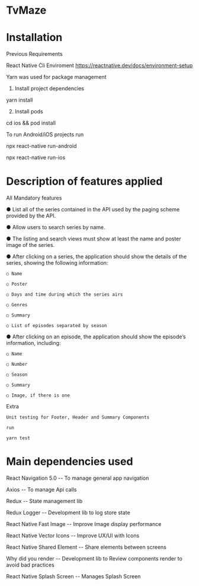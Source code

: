 # TvMaze

# Installation

Previous Requirements

React Native Cli Enviroment
https://reactnative.dev/docs/environment-setup

Yarn was used for package management

1. Install project dependencies

yarn install

2. Install pods

cd ios && pod install

To run Android/iOS projects run

npx react-native run-android

npx react-native run-ios

# Description of features applied

All Mandatory features

● List all of the series contained in the API used by the paging scheme provided by the API.

● Allow users to search series by name.

● The listing and search views must show at least the name and poster image of the series.

● After clicking on a series, the application should show the details of the series, showing the following information:

    ○ Name

    ○ Poster

    ○ Days and time during which the series airs

    ○ Genres

    ○ Summary

    ○ List of episodes separated by season

● After clicking on an episode, the application should show the episode’s information, including:

    ○ Name

    ○ Number

    ○ Season

    ○ Summary

    ○ Image, if there is one

Extra

    Unit testing for Footer, Header and Summary Components

    run

    yarn test

# Main dependencies used

React Navigation 5.0 -- To manage general app navigation

Axios -- To manage Api calls

Redux -- State management lib

Redux Logger -- Development lib to log store state

React Native Fast Image -- Improve Image display performance

React Native Vector Icons -- Improve UX/UI with Icons

React Native Shared Element -- Share elements between screens

Why did you render -- Development lib to Review components render to avoid bad practices

React Native Splash Screen -- Manages Splash Screen
